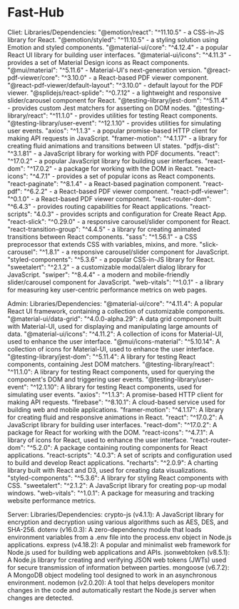 # Fast-Hub



<!-- ======================== Libraries/Dependencies ========================-->
Cliet:
Libraries/Dependencies:
"@emotion/react": "^11.10.5" - a CSS-in-JS library for React.
"@emotion/styled": "^11.10.5" - a styling solution using Emotion and styled components.
"@material-ui/core": "^4.12.4" - a popular React UI library for building user interfaces.
"@material-ui/icons": "^4.11.3" - provides a set of Material Design icons as React components.
"@mui/material": "^5.11.6" - Material-UI's next-generation version.
"@react-pdf-viewer/core": "^3.10.0" - a React-based PDF viewer component.
"@react-pdf-viewer/default-layout": "^3.10.0" - default layout for the PDF viewer.
"@splidejs/react-splide": "^0.7.12" - a lightweight and responsive slider/carousel component for React.
"@testing-library/jest-dom": "^5.11.4" - provides custom Jest matchers for asserting on DOM nodes.
"@testing-library/react": "^11.1.0" - provides utilities for testing React components.
"@testing-library/user-event": "^12.1.10" - provides utilities for simulating user events.
"axios": "^1.1.3" - a popular promise-based HTTP client for making API requests in JavaScript.
"framer-motion": "^4.1.17" - a library for creating fluid animations and transitions between UI states.
"pdfjs-dist": "^3.1.81" - a JavaScript library for working with PDF documents.
"react": "^17.0.2" - a popular JavaScript library for building user interfaces.
"react-dom": "^17.0.2" - a package for working with the DOM in React.
"react-icons": "^4.7.1" - provides a set of popular icons as React components.
"react-paginate": "^8.1.4" - a React-based pagination component.
"react-pdf": "^6.2.2" - a React-based PDF viewer component.
"react-pdf-viewer": "^0.1.0" - a React-based PDF viewer component.
"react-router-dom": "^6.4.3" - provides routing capabilities for React applications.
"react-scripts": "4.0.3" - provides scripts and configuration for Create React App.
"react-slick": "^0.29.0" - a responsive carousel/slider component for React.
"react-transition-group": "^4.4.5" - a library for creating animated transitions between React components.
"sass": "^1.56.1" - a CSS preprocessor that extends CSS with variables, mixins, and more.
"slick-carousel": "^1.8.1" - a responsive carousel/slider component for JavaScript.
"styled-components": "^5.3.6" - a popular CSS-in-JS library for React.
"sweetalert": "^2.1.2" - a customizable modal/alert dialog library for JavaScript.
"swiper": "^8.4.4" - a modern and mobile-friendly slider/carousel component for JavaScript.
"web-vitals": "^1.0.1" - a library for measuring key user-centric performance metrics on web pages.


Admin:
Libraries/Dependencies:
"@material-ui/core": "^4.11.4": A popular React UI framework, containing a collection of customizable components.
"@material-ui/data-grid": "^4.0.0-alpha.29": A data grid component built with Material-UI, used for displaying and manipulating large amounts of data.
"@material-ui/icons": "^4.11.2": A collection of icons for Material-UI, used to enhance the user interface.
"@mui/icons-material": "^5.10.14": A collection of icons for Material-UI, used to enhance the user interface.
"@testing-library/jest-dom": "^5.11.4": A library for testing React components, containing Jest DOM matchers.
"@testing-library/react": "^11.1.0": A library for testing React components, used for querying the component's DOM and triggering user events.
"@testing-library/user-event": "^12.1.10": A library for testing React components, used for simulating user events.
"axios": "^1.1.3": A promise-based HTTP client for making API requests.
"firebase": "^8.10.1": A cloud-based service used for building web and mobile applications.
"framer-motion": "^4.1.17": A library for creating fluid and responsive animations in React.
"react": "^17.0.2": A JavaScript library for building user interfaces.
"react-dom": "^17.0.2": A package for React for working with the DOM.
"react-icons": "^4.7.1": A library of icons for React, used to enhance the user interface.
"react-router-dom": "^5.2.0": A package containing routing components for React applications.
"react-scripts": "4.0.3": A set of scripts and configuration used to build and develop React applications.
"recharts": "^2.0.9": A charting library built with React and D3, used for creating data visualizations.
"styled-components": "^5.3.6": A library for styling React components with CSS.
"sweetalert": "^2.1.2": A JavaScript library for creating pop-up modal windows.
"web-vitals": "^1.0.1": A package for measuring and tracking website performance metrics.


Server:
Libraries/Dependencies:
crypto-js (v4.1.1): A JavaScript library for encryption and decryption using various algorithms such as AES, DES, and SHA-256.
dotenv (v16.0.3): A zero-dependency module that loads environment variables from a .env file into the process.env object in Node.js applications.
express (v4.18.2): A popular and minimalist web framework for Node.js used for building web applications and APIs.
jsonwebtoken (v8.5.1): A Node.js library for creating and verifying JSON web tokens (JWTs) used for secure transmission of information between parties.
mongoose (v6.7.2): A MongoDB object modeling tool designed to work in an asynchronous environment.
nodemon (v2.0.20): A tool that helps developers monitor changes in the code and automatically restart the Node.js server when changes are detected.

